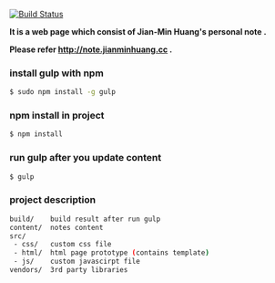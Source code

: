 [![Build Status](https://travis-ci.org/Jian-Min-Huang/Jian-Min-Huang-Note.svg?branch=master)](https://travis-ci.org/Jian-Min-Huang/Jian-Min-Huang-Note)

**It is a web page which consist of Jian-Min Huang's personal note .**

**Please refer http://note.jianminhuang.cc .**

### install gulp with npm
```sh
$ sudo npm install -g gulp
```
### npm install in project
```sh
$ npm install
```
### run gulp after you update content
```sh
$ gulp
```

### project description
```sh
build/    build result after run gulp
content/  notes content
src/
 - css/   custom css file
 - html/  html page prototype (contains template)
 - js/    custom javascirpt file
vendors/  3rd party libraries
```